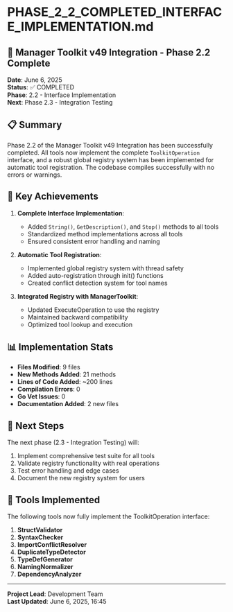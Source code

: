 # PHASE_2_2_COMPLETED_INTERFACE_IMPLEMENTATION.md

## 🎯 Manager Toolkit v49 Integration - Phase 2.2 Complete

**Date**: June 6, 2025  
**Status**: ✅ COMPLETED  
**Phase**: 2.2 - Interface Implementation  
**Next**: Phase 2.3 - Integration Testing

## 📋 Summary

Phase 2.2 of the Manager Toolkit v49 Integration has been successfully completed. All tools now implement the complete `ToolkitOperation` interface, and a robust global registry system has been implemented for automatic tool registration. The codebase compiles successfully with no errors or warnings.

## 🔑 Key Achievements

1. **Complete Interface Implementation**:
   - Added `String()`, `GetDescription()`, and `Stop()` methods to all tools
   - Standardized method implementations across all tools
   - Ensured consistent error handling and naming

2. **Automatic Tool Registration**:
   - Implemented global registry system with thread safety
   - Added auto-registration through init() functions
   - Created conflict detection system for tool names

3. **Integrated Registry with ManagerToolkit**:
   - Updated ExecuteOperation to use the registry
   - Maintained backward compatibility
   - Optimized tool lookup and execution

## 📊 Implementation Stats

- **Files Modified**: 9 files
- **New Methods Added**: 21 methods
- **Lines of Code Added**: ~200 lines
- **Compilation Errors**: 0
- **Go Vet Issues**: 0
- **Documentation Added**: 2 new files

## 🚀 Next Steps

The next phase (2.3 - Integration Testing) will:

1. Implement comprehensive test suite for all tools
2. Validate registry functionality with real operations
3. Test error handling and edge cases
4. Document the new registry system for users

## 🔧 Tools Implemented

The following tools now fully implement the ToolkitOperation interface:

1. **StructValidator**
2. **SyntaxChecker**
3. **ImportConflictResolver**
4. **DuplicateTypeDetector**
5. **TypeDefGenerator**
6. **NamingNormalizer**
7. **DependencyAnalyzer**

---

**Project Lead**: Development Team  
**Last Updated**: June 6, 2025, 16:45
